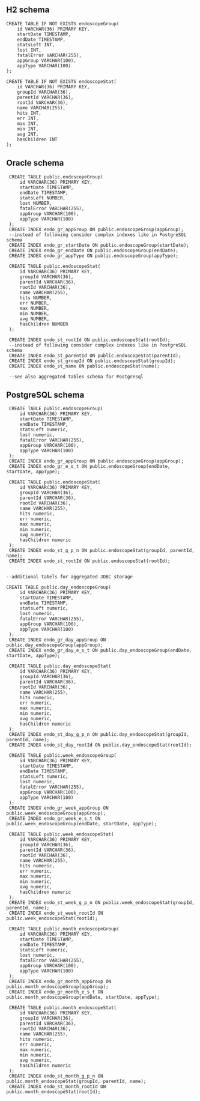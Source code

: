 H2 schema
---------

    CREATE TABLE IF NOT EXISTS endoscopeGroup(
        id VARCHAR(36) PRIMARY KEY, 
        startDate TIMESTAMP, 
        endDate TIMESTAMP, 
        statsLeft INT, 
        lost INT, 
        fatalError VARCHAR(255),
        appGroup VARCHAR(100),
        appType VARCHAR(100)
    );
                    
    CREATE TABLE IF NOT EXISTS endoscopeStat(
        id VARCHAR(36) PRIMARY KEY, 
        groupId VARCHAR(36), 
        parentId VARCHAR(36), 
        rootId VARCHAR(36), 
        name VARCHAR(255), 
        hits INT, 
        err INT, 
        max INT, 
        min INT, 
        avg INT, 
        hasChildren INT 
    );
    
Oracle schema
-------------
     
     CREATE TABLE public.endoscopeGroup(
         id VARCHAR(36) PRIMARY KEY, 
         startDate TIMESTAMP, 
         endDate TIMESTAMP, 
         statsLeft NUMBER, 
         lost NUMBER, 
         fatalError VARCHAR(255),
         appGroup VARCHAR(100),
         appType VARCHAR(100)
     );     
     CREATE INDEX endo_gr_appGroup ON public.endoscopeGroup(appGroup);
     --instead of following consider complex indexes like in PostgreSQL schema
     CREATE INDEX endo_gr_startDate ON public.endoscopeGroup(startDate);
     CREATE INDEX endo_gr_endDate ON public.endoscopeGroup(endDate);
     CREATE INDEX endo_gr_appType ON public.endoscopeGroup(appType);
                     
     CREATE TABLE public.endoscopeStat(
         id VARCHAR(36) PRIMARY KEY, 
         groupId VARCHAR(36), 
         parentId VARCHAR(36), 
         rootId VARCHAR(36), 
         name VARCHAR(255), 
         hits NUMBER, 
         err NUMBER, 
         max NUMBER, 
         min NUMBER, 
         avg NUMBER, 
         hasChildren NUMBER 
     );
     
     CREATE INDEX endo_st_rootId ON public.endoscopeStat(rootId);
     --instead of following consider complex indexes like in PostgreSQL schema
     CREATE INDEX endo_st_parentId ON public.endoscopeStat(parentId);
     CREATE INDEX endo_st_groupId ON public.endoscopeStat(groupId);
     CREATE INDEX endo_st_name ON public.endoscopeStat(name);
     
     --see also aggregated tables schema for Postgresql
     
PostgreSQL schema
-----------------
     CREATE TABLE public.endoscopeGroup(
         id VARCHAR(36) PRIMARY KEY, 
         startDate TIMESTAMP, 
         endDate TIMESTAMP, 
         statsLeft numeric, 
         lost numeric, 
         fatalError VARCHAR(255),
         appGroup VARCHAR(100),
         appType VARCHAR(100)
     );    
     CREATE INDEX endo_gr_appGroup ON public.endoscopeGroup(appGroup);
     CREATE INDEX endo_gr_e_s_t ON public.endoscopeGroup(endDate, startDate, appType);
                     
     CREATE TABLE public.endoscopeStat(
         id VARCHAR(36) PRIMARY KEY, 
         groupId VARCHAR(36), 
         parentId VARCHAR(36), 
         rootId VARCHAR(36), 
         name VARCHAR(255), 
         hits numeric, 
         err numeric, 
         max numeric, 
         min numeric, 
         avg numeric, 
         hasChildren numeric 
     );
     CREATE INDEX endo_st_g_p_n ON public.endoscopeStat(groupId, parentId, name);
     CREATE INDEX endo_st_rootId ON public.endoscopeStat(rootId);


    --additional tabels for aggregated JDBC storage

    CREATE TABLE public.day_endoscopeGroup(
         id VARCHAR(36) PRIMARY KEY, 
         startDate TIMESTAMP, 
         endDate TIMESTAMP, 
         statsLeft numeric, 
         lost numeric, 
         fatalError VARCHAR(255),
         appGroup VARCHAR(100),
         appType VARCHAR(100)
     );
     CREATE INDEX endo_gr_day_appGroup ON public.day_endoscopeGroup(appGroup);
     CREATE INDEX endo_gr_day_e_s_t ON public.day_endoscopeGroup(endDate, startDate, appType);
                     
     CREATE TABLE public.day_endoscopeStat(
         id VARCHAR(36) PRIMARY KEY, 
         groupId VARCHAR(36), 
         parentId VARCHAR(36), 
         rootId VARCHAR(36), 
         name VARCHAR(255), 
         hits numeric, 
         err numeric, 
         max numeric, 
         min numeric, 
         avg numeric, 
         hasChildren numeric 
     );
     CREATE INDEX endo_st_day_g_p_n ON public.day_endoscopeStat(groupId, parentId, name);
     CREATE INDEX endo_st_day_rootId ON public.day_endoscopeStat(rootId);
     
     CREATE TABLE public.week_endoscopeGroup(
         id VARCHAR(36) PRIMARY KEY, 
         startDate TIMESTAMP, 
         endDate TIMESTAMP, 
         statsLeft numeric, 
         lost numeric, 
         fatalError VARCHAR(255),
         appGroup VARCHAR(100),
         appType VARCHAR(100)
     );
     CREATE INDEX endo_gr_week_appGroup ON public.week_endoscopeGroup(appGroup);
     CREATE INDEX endo_gr_week_e_s_t ON public.week_endoscopeGroup(endDate, startDate, appType);
                     
     CREATE TABLE public.week_endoscopeStat(
         id VARCHAR(36) PRIMARY KEY, 
         groupId VARCHAR(36), 
         parentId VARCHAR(36), 
         rootId VARCHAR(36), 
         name VARCHAR(255), 
         hits numeric, 
         err numeric, 
         max numeric, 
         min numeric, 
         avg numeric, 
         hasChildren numeric 
     );
     CREATE INDEX endo_st_week_g_p_n ON public.week_endoscopeStat(groupId, parentId, name);
     CREATE INDEX endo_st_week_rootId ON public.week_endoscopeStat(rootId);
     
     CREATE TABLE public.month_endoscopeGroup(
         id VARCHAR(36) PRIMARY KEY, 
         startDate TIMESTAMP, 
         endDate TIMESTAMP, 
         statsLeft numeric, 
         lost numeric, 
         fatalError VARCHAR(255),
         appGroup VARCHAR(100),
         appType VARCHAR(100)
     );
     CREATE INDEX endo_gr_month_appGroup ON public.month_endoscopeGroup(appGroup);
     CREATE INDEX endo_gr_month_e_s_t ON public.month_endoscopeGroup(endDate, startDate, appType);
                     
     CREATE TABLE public.month_endoscopeStat(
         id VARCHAR(36) PRIMARY KEY, 
         groupId VARCHAR(36), 
         parentId VARCHAR(36), 
         rootId VARCHAR(36), 
         name VARCHAR(255), 
         hits numeric, 
         err numeric, 
         max numeric, 
         min numeric, 
         avg numeric, 
         hasChildren numeric 
     );
     CREATE INDEX endo_st_month_g_p_n ON public.month_endoscopeStat(groupId, parentId, name);
     CREATE INDEX endo_st_month_rootId ON public.month_endoscopeStat(rootId);